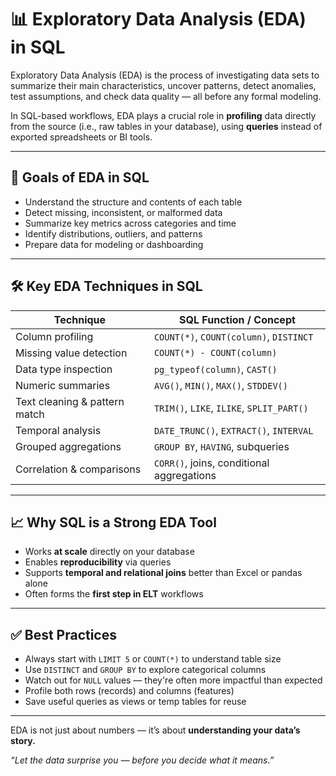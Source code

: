 # 📊 Exploratory Data Analysis (EDA) in SQL

Exploratory Data Analysis (EDA) is the process of investigating data sets to summarize their main characteristics, uncover patterns, detect anomalies, test assumptions, and check data quality — all before any formal modeling.

In SQL-based workflows, EDA plays a crucial role in **profiling** data directly from the source (i.e., raw tables in your database), using **queries** instead of exported spreadsheets or BI tools.

---

## 🎯 Goals of EDA in SQL

* Understand the structure and contents of each table
* Detect missing, inconsistent, or malformed data
* Summarize key metrics across categories and time
* Identify distributions, outliers, and patterns
* Prepare data for modeling or dashboarding

---

## 🛠️ Key EDA Techniques in SQL

| Technique                     | SQL Function / Concept                    |
| ----------------------------- | ----------------------------------------- |
| Column profiling              | `COUNT(*)`, `COUNT(column)`, `DISTINCT`   |
| Missing value detection       | `COUNT(*) - COUNT(column)`                |
| Data type inspection          | `pg_typeof(column)`, `CAST()`             |
| Numeric summaries             | `AVG()`, `MIN()`, `MAX()`, `STDDEV()`     |
| Text cleaning & pattern match | `TRIM()`, `LIKE`, `ILIKE`, `SPLIT_PART()` |
| Temporal analysis             | `DATE_TRUNC()`, `EXTRACT()`, `INTERVAL`   |
| Grouped aggregations          | `GROUP BY`, `HAVING`, subqueries          |
| Correlation & comparisons     | `CORR()`, joins, conditional aggregations |

---

## 📈 Why SQL is a Strong EDA Tool

* Works **at scale** directly on your database
* Enables **reproducibility** via queries
* Supports **temporal and relational joins** better than Excel or pandas alone
* Often forms the **first step in ELT** workflows

---

## ✅ Best Practices

* Always start with `LIMIT 5` or `COUNT(*)` to understand table size
* Use `DISTINCT` and `GROUP BY` to explore categorical columns
* Watch out for `NULL` values — they're often more impactful than expected
* Profile both rows (records) and columns (features)
* Save useful queries as views or temp tables for reuse

---

EDA is not just about numbers — it’s about **understanding your data’s story.**

*“Let the data surprise you — before you decide what it means.”*
